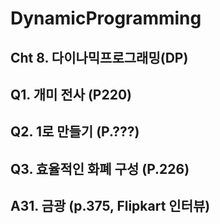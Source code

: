 # DynamicProgramming
Cht 8. 다이나믹프로그래밍(DP)
---
Q1. 개미 전사 (P220)
---
Q2. 1로 만들기 (P.???)
---
Q3. 효율적인 화폐 구성 (P.226)
---
A31. 금광 (p.375, Flipkart 인터뷰)
---
